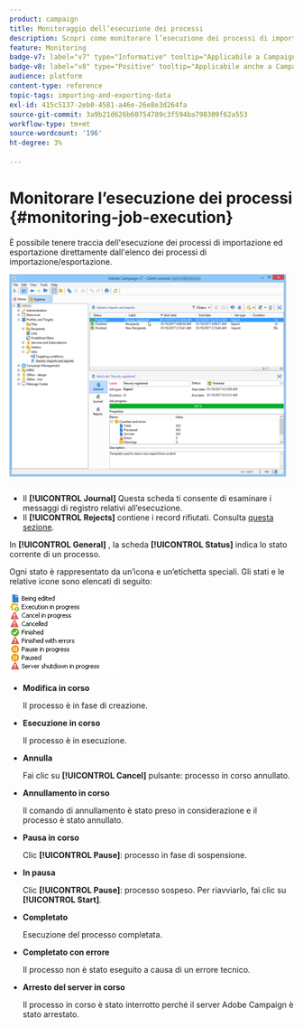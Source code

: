 ```yaml
---
product: campaign
title: Monitoraggio dell’esecuzione dei processi
description: Scopri come monitorare l’esecuzione dei processi di importazione ed esportazione
feature: Monitoring
badge-v7: label="v7" type="Informative" tooltip="Applicabile a Campaign Classic v7"
badge-v8: label="v8" type="Positive" tooltip="Applicabile anche a Campaign v8"
audience: platform
content-type: reference
topic-tags: importing-and-exporting-data
exl-id: 415c5137-2eb0-4581-a46e-26e8e3d264fa
source-git-commit: 3a9b21d626b60754789c3f594ba798309f62a553
workflow-type: tm+mt
source-wordcount: '196'
ht-degree: 3%

---
```


# Monitorare l’esecuzione dei processi {#monitoring-job-execution}



È possibile tenere traccia dell&#39;esecuzione dei processi di importazione ed esportazione direttamente dall&#39;elenco dei processi di importazione/esportazione.

![](assets/s_ncs_user_export_list_and_details.png)

* Il **[!UICONTROL Journal]** Questa scheda ti consente di esaminare i messaggi di registro relativi all’esecuzione.
* Il **[!UICONTROL Rejects]** contiene i record rifiutati. Consulta [questa sezione](../../platform/using/executing-import-jobs.md#behavior-in-the-event-of-an-error).

In **[!UICONTROL General]** , la scheda **[!UICONTROL Status]** indica lo stato corrente di un processo.

Ogni stato è rappresentato da un’icona e un’etichetta speciali. Gli stati e le relative icone sono elencati di seguito:

![](assets/s_ncs_user_export_status.png)

* **Modifica in corso**

  Il processo è in fase di creazione.

* **Esecuzione in corso**

  Il processo è in esecuzione.

* **Annulla**

  Fai clic su **[!UICONTROL Cancel]** pulsante: processo in corso annullato.

* **Annullamento in corso**

  Il comando di annullamento è stato preso in considerazione e il processo è stato annullato.

* **Pausa in corso**

  Clic **[!UICONTROL Pause]**: processo in fase di sospensione.

* **In pausa**

  Clic **[!UICONTROL Pause]**: processo sospeso. Per riavviarlo, fai clic su **[!UICONTROL Start]**.

* **Completato**

  Esecuzione del processo completata.

* **Completato con errore**

  Il processo non è stato eseguito a causa di un errore tecnico.

* **Arresto del server in corso**

  Il processo in corso è stato interrotto perché il server Adobe Campaign è stato arrestato.
